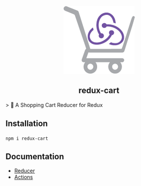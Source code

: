 <p align="center">  
  <img 
    src="https://raw.githubusercontent.com/estebanborai/redux-cart/master/assets/redux-cart-logo.png" 
    alt="redux-cart logo"
  />
  <h2 align="center">redux-cart</h2>
</p>
> 🛒 A Shopping Cart Reducer for Redux

## Installation
`npm i redux-cart`

## Documentation
- [Reducer](https://github.com/estebanborai/redux-cart/blob/master/docs/Reducer.md)
- [Actions](https://github.com/estebanborai/redux-cart/blob/master/docs/Actions.md)
